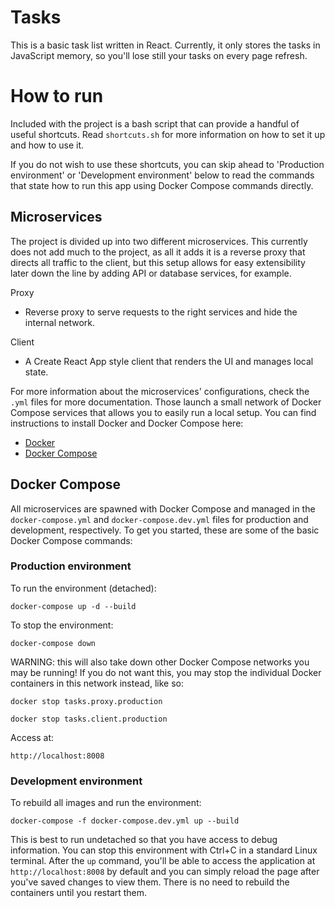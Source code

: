 # Tasks
This is a basic task list written in React. Currently, it only stores the tasks
in JavaScript memory, so you'll lose still your tasks on every page refresh.


# How to run
Included with the project is a bash script that can provide a handful of useful
shortcuts. Read `shortcuts.sh` for more information on how to set it up and how
to use it.

If you do not wish to use these shortcuts, you can skip ahead to 'Production
environment' or 'Development environment' below to read the commands that state
how to run this app using Docker Compose commands directly.


## Microservices
The project is divided up into two different microservices. This currently
does not add much to the project, as all it adds it is a reverse proxy that
directs all traffic to the client, but this setup allows for easy
extensibility later down the line by adding API or database services, for
example.

Proxy
- Reverse proxy to serve requests to the right services and hide the internal
  network.

Client
- A Create React App style client that renders the UI and manages local state.

For more information about the microservices' configurations, check the
`.yml` files for more documentation. Those launch a small network of Docker
Compose services that allows you to easily run a local setup. You can find
instructions to install Docker and Docker Compose here:
- [Docker](https://docs.docker.com/get-docker/)           
- [Docker Compose](https://docs.docker.com/compose/install/)


## Docker Compose
All microservices are spawned with Docker Compose and managed in the
`docker-compose.yml` and `docker-compose.dev.yml` files for production and
development, respectively. To get you started, these are some of the basic
Docker Compose commands:


### Production environment
To run the environment (detached):

`docker-compose up -d --build`


To stop the environment:

`docker-compose down`

WARNING: this will also take down other Docker Compose networks you may 
be running! If you do not want this, you may stop the individual Docker
containers in this network instead, like so:

`docker stop tasks.proxy.production`

`docker stop tasks.client.production`


Access at:

`http://localhost:8008`


### Development environment
To rebuild all images and run the environment:

`docker-compose -f docker-compose.dev.yml up --build`


This is best to run undetached so that you have access to debug information. You
can stop this environment with Ctrl+C in a standard Linux terminal. After the
`up` command, you'll be able to access the application at
`http://localhost:8008` by default and you can simply reload the page after
you've saved changes to view them. There is no need to rebuild the containers
until you restart them.
